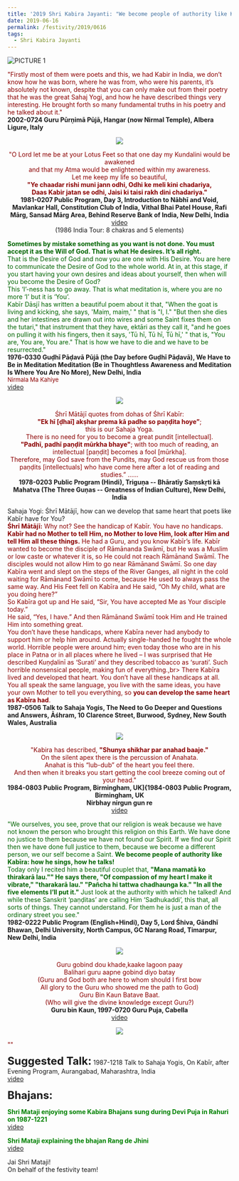 ```yaml
---
title: '2019 Shri Kabira Jayanti: "We become people of authority like Kabīra: how he sings, how he talks!"'
date: 2019-06-16
permalink: /festivity/2019/0616
tags:
  - Shri Kabira Jayanti
---
```


![PICTURE 1](/images/image1.png)

<p>
<font color="DarkRed">"Firstly most of them were poets and this, we had Kabir in India, we don’t know how he was born, where he was from, who were his parents, it’s absolutely not known, despite that you can only make out from their poetry that he was the great Sahaj Yogi, and how he have described things very interesting. He brought forth so many fundamental truths in his poetry and he talked about it."</font><br>
<b>2002-0724 Guru Pūrṇimā Pūjā, Hangar (now Nirmal Temple), Albera Ligure, Italy</b>
</p>

<div style="text-align: center"><img src="/images/image106.png" /></div>

<p style="text-align:center;">
<font color="DarkRed">"O Lord let me be at your Lotus Feet so that one day my Kundalini would be awakened<br>
and that my Atma would be enlightened within my awareness.<br>
Let me keep my life so beautiful,<br>
<b>"Ye chaadar rishi muni jann odhi, Odhi ke meli kini chadariya,<br>
Daas Kabir jatan se odhi, Jaisi ki taisi rakh dini chadariya."</b></font><br>
<b>1981-0207 Public Program, Day 3, Introduction to Nābhī and Void, Mavlankar Hall, Constitution Club of India, Vithal Bhai Patel House, Rafi Mārg, Sansad Mārg Area, Behind Reserve Bank of India, New Delhi, India</b><br>
<a href="https://www.youtube.com/watch?v=tZRibru_9Gw">video</a><br>
(1986 India Tour: 8 chakras and 5 elements)<br>
</p>

<p style="text-align:left;">
<font color="DarkGreen"><b>Sometimes by mistake something as you want is not done. You must accept it as the Will of God. That is what He desires. It’s all right.</b><br>
That is the Desire of God and now you are one with His Desire. You are here to communicate the Desire of God to the whole world. At in, at this stage, if you start having your own desires and ideas about yourself, then when will you become the Desire of God?<br>
This ‘I’-ness has to go away. That is what meditation is, where you are no more ‘I’ but it is ‘You’.<br>
Kabīr Dāsjī has written a beautiful poem about it that, "When the goat is living and kicking, she says, 'Maiṃ, maiṃ,' " that is "I, I." "But then she dies and her intestines are drawn out into wires and some Saint fixes them on the tutari," that instrument that they have, ektāri as they call it, "and he goes on pulling it with his fingers, then it says, 'Tū hī, Tū hī, Tū hī,' " that is, "You are, You are, You are." That is how we have to die and we have to be resurrected."</font><br>
<b>1976-0330 Guḍhī Pāḍavā Pūjā (the Day before Guḍhī Pāḍavā), We Have to Be in Meditation Meditation (Be in Thoughtless Awareness and Meditation Is Where You Are No More), New Delhi, India</b><br>
<font size="-1"><font color="DarkRed">Nirmala Ma Kahiye</font></font><br>
<a href="https://www.youtube.com/watch?v=XqgvLLeIzVQ">video</a><br>
</p>

<div style="text-align: center"><img src="/images/image107.png" /></div>

<p style="text-align:center;">
<font color="DarkRed">Śhrī Mātājī quotes from dohas of Śhrī Kabīr:<br>
<b>"Ek hī [ḍhaī] akṣhar prema kā padhe so paṇḍita hoye”</b>;<br>
this is our Sahaja Yoga.<br>
There is no need for you to become a great pundit [intellectual].<br>
<b>"Padhī, padhī paṇḍit mūrkha bhaye"</b>; with too much of reading, an intellectual [paṇḍit] becomes a fool [mūrkha].<br>
Therefore, may God save from the Pundits, may God rescue us from those paṇḍits [intellectuals] who have come here after a lot of reading and studies.” ......</font><br>
<b>1978-0203 Public Program (Hindi), Triguṇa -- Bhāratīy Saṃskṛti kā Mahatva (The Three Guṇas -- Greatness of Indian Culture), New Delhi, India</b><br>
</p>

<p style="text-align:left;">
Sahaja Yogi: Śhrī Mātājī, how can we develop that same heart that poets like Kabīr have for You?<br>
<font color="DarkRed"><b>Śhrī Mātājī:</b> Why not? See the handicap of Kabīr. You have no handicaps. <b>Kabīr had no Mother to tell Him, no Mother to love Him, look after Him and tell Him all these things.</b> He had a Guru, and you know Kabīr’s life. Kabīr wanted to become the disciple of Rāmānanda Swāmī, but He was a Muslim or low caste or whatever it is, so He could not reach Rāmānand Swāmī. The disciples would not allow Him to go near Rāmānand Swāmī. So one day Kabīra went and slept on the steps of the River Ganges, all night in the cold waiting for Rāmānand Swāmī to come, because He used to always pass the same way. And His Feet fell on Kabīra and He said, “Oh My child, what are you doing here?”<br>
So Kabīra got up and He said, “Sir, You have accepted Me as Your disciple today.”<br>
He said, “Yes, I have.” And then Rāmānand Swāmī took Him and He trained Him into something great.<br>
You don’t have these handicaps, where Kabīra never had anybody to support him or help him around. Actually single-handed he fought the whole world. Horrible people were around him; even today those who are in his place in Patna or in all places where he lived – I was surprised that He described Kuṇḍalinī as ‘Surati’ and they described tobacco as ‘surati’. Such horrible nonsensical people, making fun of everything.,br>
There Kabīra lived and developed that heart. You don’t have all these handicaps at all. You all speak the same language, you live with the same ideas, you have your own Mother to tell you everything, so <b>you can develop the same heart as Kabīra had</b>.</font><br>
<b>1987-0506 Talk to Sahaja Yogis, The Need to Go Deeper and Questions and Answers, Āśhram, 10 Clarence Street, Burwood, Sydney, New South Wales, Australia</b><br>
</p>

<div style="text-align: center"><img src="/images/image108.png" /></div>

<p style="text-align:center;">
<font color="DarkRed">"Kabira has described, <b>"Shunya shikhar par anahad baaje."</b><br>
On the silent apex there is the percussion of Anahata.<br>
Anahat is this “lub-dub” of the heart you feel there.<br>
And then when it breaks you start getting the cool breeze coming out of your head."</font><br>
<b>1984-0803 Public Program, Birmingham, UK]{1984-0803 Public Program, Birmingham, UK</b><br>
<b>Nirbhay nirgun gun re</b><br>
<a href="https://www.youtube.com/watch?v=_buuncAm9Ts&list=RD_buuncAm9Ts#t=0">video</a><br>
</p>

<p>
<font color="DarkGreen">"We ourselves, you see, prove that our religion is weak because we have not known the person who brought this religion on this Earth. We have done no justice to them because we have not found our Spirit. If we find our Spirit then we have done full justice to them, because we become a different person, we our self become a Saint. <b>We become people of authority like Kabīra: how he sings, how he talks!</b><br>
Today only I recited him a beautiful couplet that, <b>"Mana mamatā ko thirakarā lau."" He says there, "Of compassion of my heart I make it vibrate," "tharakarā lau." "Pañcha hi tattwa chadhaunga ka." "In all the five elements I’ll put it."</b> Just look at the authority with which he talked! And while these Sanskrit ‘paṇḍitas’ are calling Him ‘Sadhukaddi’, this that, all sorts of things. They cannot understand. For them he is just a man of the ordinary street you see."</font><br>
<b>1982-0222 Public Program (English+Hindi), Day 5, Lord Śhiva, Gāndhī Bhawan, Delhi University, North Campus, GC Narang Road, Timarpur, New Delhi, India</b>
</p>

<div style="text-align: center"><img src="/images/image109.png" /></div>

<p style="text-align:center;">
<font color="DarkRed">Guru gobind dou khade,kaake lagoon paay<br>
Balihari guru aapne gobind diyo batay<br>
(Guru and God both are here to whom should I first bow<br>
All glory to the Guru who showed me the path to God)<br>
Guru Bin Kaun Batave Baat.<br>
(Who will give the divine knowledge except Guru?)</font><br>
<b>Guru bin Kaun, 1997-0720 Guru Puja, Cabella</b><br>
<a href="https://www.youtube.com/watch?v=7jjdlluWX8Q">video</a><br>
</p>

<div style="text-align: center"><img src="/images/image110.png" /></div>

<p>
<font color="DarkRed">""</font><br>
<b></b>
</p>

<font size="+2"><b>Suggested Talk:</b></font> 1987-1218 Talk to Sahaja Yogis, On Kabīr, after Evening Program, Aurangabad, Maharashtra, India<br><a href="https://www.youtube.com/watch?v=sboIoojWkxY&list=PLB618CDA4FEC74AE6&index=1"> video</a><br>

<font size="+2"><b>Bhajans:</b></font>

<p>
<font color="green"><b>Shri Mataji enjoying some Kabira Bhajans sung during Devi Puja in Rahuri on 1987-1221</b></font><br>
<a href="https://www.youtube.com/watch?v=BiszQxm8Wfs&list=PLB618CDA4FEC74AE6&index=27"> video</a><br>
</p>

<p>
<font color="green"><b>Shri Mataji explaining the bhajan Rang de Jhini</b></font><br>
<a href="https://www.youtube.com/watch?v=gQTTVpjPE34&list=PLB618CDA4FEC74AE6&index=5">video</a>
</p>

Jai Shri Mataji!<br>
On behalf of the festivity team!